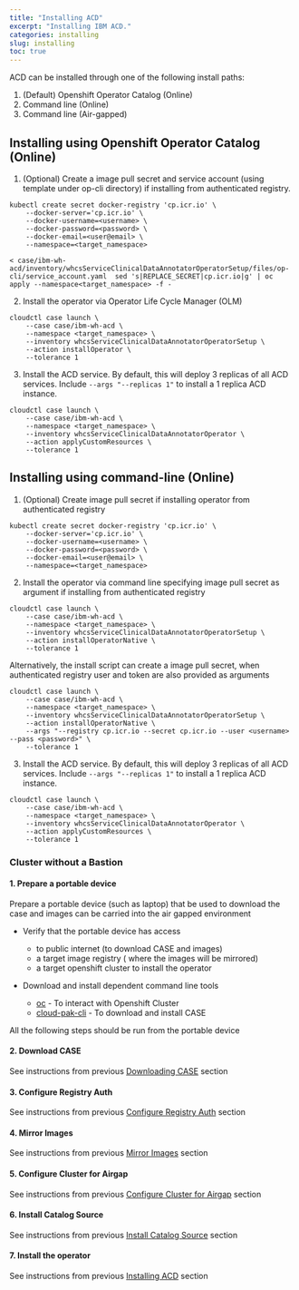 ```yaml
---
title: "Installing ACD"
excerpt: "Installing IBM ACD."
categories: installing
slug: installing
toc: true
---
```


ACD can be installed through one of the following install paths:
1. (Default) Openshift Operator Catalog (Online)
2. Command line (Online)
3. Command line (Air-gapped)

## Installing using Openshift Operator Catalog (Online)

1. (Optional) Create a image pull secret and service account (using template under op-cli directory) if installing from authenticated registry.

```
kubectl create secret docker-registry 'cp.icr.io' \
    --docker-server='cp.icr.io' \
    --docker-username=<username> \
    --docker-password=<password> \
    --docker-email=<user@email> \
    --namespace=<target_namespace>
```

```
< case/ibm-wh-acd/inventory/whcsServiceClinicalDataAnnotatorOperatorSetup/files/op-cli/service_account.yaml  sed 's|REPLACE_SECRET|cp.icr.io|g' | oc apply --namespace<target_namespace> -f -
```

2. Install the operator via Operator Life Cycle Manager (OLM)

```
cloudctl case launch \
    --case case/ibm-wh-acd \
    --namespace <target_namespace> \
    --inventory whcsServiceClinicalDataAnnotatorOperatorSetup \
    --action installOperator \
    --tolerance 1
```

3. Install the ACD service. By default, this will deploy 3 replicas of all ACD services. Include ``--args "--replicas 1"`` to install a 1 replica ACD instance.

```
cloudctl case launch \
    --case case/ibm-wh-acd \
    --namespace <target_namespace> \
    --inventory whcsServiceClinicalDataAnnotatorOperator \
    --action applyCustomResources \
    --tolerance 1
```

## Installing using command-line (Online)

1. (Optional) Create image pull secret if installing operator from authenticated registry

```
kubectl create secret docker-registry 'cp.icr.io' \
    --docker-server='cp.icr.io' \
    --docker-username=<username> \
    --docker-password=<password> \
    --docker-email=<user@email> \
    --namespace=<target_namespace>
```

2. Install the operator via command line specifying image pull secret as argument if installing from authenticated registry

```
cloudctl case launch \
    --case case/ibm-wh-acd \
    --namespace <target_namespace> \
    --inventory whcsServiceClinicalDataAnnotatorOperatorSetup \
    --action installOperatorNative \
    --tolerance 1
```

Alternatively, the install script can create a image pull secret, when authenticated registry user and token are also provided as arguments

```
cloudctl case launch \
    --case case/ibm-wh-acd \
    --namespace <target_namespace> \
    --inventory whcsServiceClinicalDataAnnotatorOperatorSetup \
    --action installOperatorNative \
    --args "--registry cp.icr.io --secret cp.icr.io --user <username> --pass <password>" \
    --tolerance 1
```

3. Install the ACD service. By default, this will deploy 3 replicas of all ACD services. Include ``--args "--replicas 1"`` to install a 1 replica ACD instance.

```
cloudctl case launch \
    --case case/ibm-wh-acd \
    --namespace <target_namespace> \
    --inventory whcsServiceClinicalDataAnnotatorOperator \
    --action applyCustomResources \
    --tolerance 1
```

### Cluster without a Bastion

#### 1. Prepare a portable device

Prepare a portable device (such as laptop) that be used to download the case and images can be carried into the air gapped environment

* Verify that the portable device has access
  * to public internet (to download CASE and images)
  * a target image registry ( where the images will be mirrored)
  * a target openshift cluster to install the operator

* Download and install dependent command line tools
  * [oc](https://docs.openshift.com/container-platform/3.6/cli_reference/get_started_cli.html#installing-the-cli) - To interact with Openshift Cluster
  * [cloud-pak-cli](https://github.com/IBM/cloud-pak-cli) - To download and install CASE

All the following steps should be run from the portable device

#### 2. Download CASE

See instructions from previous [Downloading CASE](#2-download-case) section

#### 3. Configure Registry Auth

See instructions from previous [Configure Registry Auth](#3-configure-registry-auth) section

#### 4. Mirror Images

See instructions from previous [Mirror Images](#4-mirror-images) section

#### 5. Configure Cluster for Airgap

See instructions from previous [Configure Cluster for Airgap](#5-configure-cluster-for-airgap) section

#### 6. Install Catalog Source

See instructions from previous [Install Catalog Source](#6-install-catalog-source) section

#### 7. Install the operator

See instructions from previous [Installing ACD](../installing) section